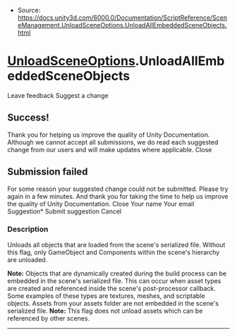 * Source: https://docs.unity3d.com/6000.0/Documentation/ScriptReference/SceneManagement.UnloadSceneOptions.UnloadAllEmbeddedSceneObjects.html

#  [UnloadSceneOptions](https://docs.unity3d.com/6000.0/Documentation/ScriptReference/SceneManagement.UnloadSceneOptions.html).UnloadAllEmbeddedSceneObjects
Leave feedback
Suggest a change
## Success!
Thank you for helping us improve the quality of Unity Documentation. Although we cannot accept all submissions, we do read each suggested change from our users and will make updates where applicable.
Close
## Submission failed
For some reason your suggested change could not be submitted. Please <a>try again</a> in a few minutes. And thank you for taking the time to help us improve the quality of Unity Documentation.
Close
Your name Your email Suggestion* Submit suggestion
Cancel
### Description
Unloads all objects that are loaded from the scene's serialized file. Without this flag, only GameObject and Components within the scene's hierarchy are unloaded.  
  
**Note:** Objects that are dynamically created during the build process can be embedded in the scene's serialized file. This can occur when asset types are created and referenced inside the scene's post-processor callback. Some examples of these types are textures, meshes, and scriptable objects. Assets from your assets folder are not embedded in the scene's serialized file. **Note:** This flag does not unload assets which can be referenced by other scenes.
* * *
